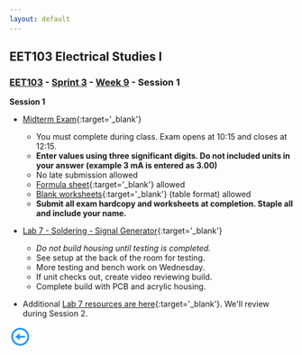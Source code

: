 ```yaml
---
layout: default
---
```


## EET103 Electrical Studies I

### [EET103](../../../) - [Sprint 3](../../) - [Week 9](../) - Session 1

**Session 1**

- [Midterm Exam](https://forms.office.com/Pages/ResponsePage.aspx?id=7d-nLF6sb0SVV1dHONw2EJ6w58fEsdNChe_qBQ1MBUdUQTA5T1NTM0VERDJVWEZZRVo5TVowRVhYSy4u){:target='_blank'}

    - You must complete during class. Exam opens at 10:15 and closes at 12:15.
    - **Enter values using three significant digits. Do not included units in your answer (example 3 mA is entered as 3.00)**
    - No late submission allowed
    - [Formula sheet](../../resources/EET103_Formula_Sheet.pdf){:target='_blank'} allowed
    - [Blank worksheets](../../resources/Circuit_Analysis_Table.pdf){:target='_blank'} (table format) allowed
    - **Submit all exam hardcopy and worksheets at completion. Staple all and include your name.**

- [Lab 7 - Soldering - Signal Generator](../../../labs/l07_sig_gen_build/index.md){:target='_blank'}
    - *Do not build housing until testing is completed.*
    - See setup at the back of the room for testing. 
    - More testing and bench work on Wednesday.
    - If unit checks out, create video reviewing build.
    - Complete build with PCB and acrylic housing.

- Additional [Lab 7 resources are here](../s2/sig_gen_build.md){:target='_blank'}. We'll review during Session 2.


[![back button](../../../back_button.png)](../)